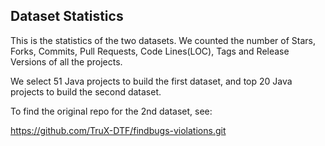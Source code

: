 ## Dataset Statistics

This is the statistics of the two datasets. We counted the number of Stars, Forks, Commits, Pull Requests, Code Lines(LOC), Tags and Release Versions of all the projects. 

We select 51 Java projects to build the first dataset, and top 20 Java projects to build the second dataset. 

To find the original repo for the 2nd dataset, see:

https://github.com/TruX-DTF/findbugs-violations.git




